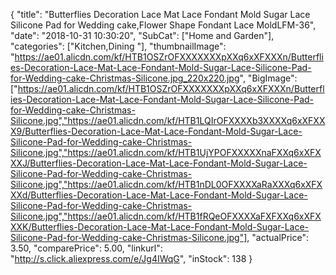 {
	"title": "Butterflies Decoration Lace Mat Lace Fondant Mold Sugar Lace Silicone Pad for Wedding cake,Flower Shape Fondant Lace MoldLFM-36",
	"date": "2018-10-31 10:30:20",
	"SubCat": ["Home and Garden"],
	"categories": ["Kitchen,Dining "],
	"thumbnailImage": "https://ae01.alicdn.com/kf/HTB1OSZrOFXXXXXXXpXXq6xXFXXXn/Butterflies-Decoration-Lace-Mat-Lace-Fondant-Mold-Sugar-Lace-Silicone-Pad-for-Wedding-cake-Christmas-Silicone.jpg_220x220.jpg",
	"BigImage": ["https://ae01.alicdn.com/kf/HTB1OSZrOFXXXXXXXpXXq6xXFXXXn/Butterflies-Decoration-Lace-Mat-Lace-Fondant-Mold-Sugar-Lace-Silicone-Pad-for-Wedding-cake-Christmas-Silicone.jpg","https://ae01.alicdn.com/kf/HTB1LQIrOFXXXXb3XXXXq6xXFXXX9/Butterflies-Decoration-Lace-Mat-Lace-Fondant-Mold-Sugar-Lace-Silicone-Pad-for-Wedding-cake-Christmas-Silicone.jpg","https://ae01.alicdn.com/kf/HTB1UjYPOFXXXXXnaFXXq6xXFXXXJ/Butterflies-Decoration-Lace-Mat-Lace-Fondant-Mold-Sugar-Lace-Silicone-Pad-for-Wedding-cake-Christmas-Silicone.jpg","https://ae01.alicdn.com/kf/HTB1nDL0OFXXXXaRaXXXq6xXFXXXd/Butterflies-Decoration-Lace-Mat-Lace-Fondant-Mold-Sugar-Lace-Silicone-Pad-for-Wedding-cake-Christmas-Silicone.jpg","https://ae01.alicdn.com/kf/HTB1fRQeOFXXXXaFXFXXq6xXFXXXK/Butterflies-Decoration-Lace-Mat-Lace-Fondant-Mold-Sugar-Lace-Silicone-Pad-for-Wedding-cake-Christmas-Silicone.jpg"],
	"actualPrice": 3.50,
	"comparePrice": 5.00,
	"linkurl": "http://s.click.aliexpress.com/e/Jg4IWqG",
	"inStock": 138
}
